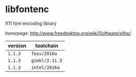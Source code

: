 # libfontenc

X11 font encoding library

*homepage*: <http://www.freedesktop.org/wiki/Software/xlibs/>

version | toolchain
--------|----------
``1.1.3`` | ``foss/2016a``
``1.1.3`` | ``gimkl/2.11.5``
``1.1.3`` | ``intel/2016a``
